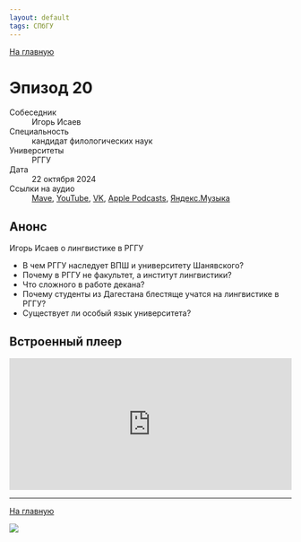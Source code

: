 ```yaml
---
layout: default
tags: СПбГУ
---
```


[На главную](./)

# Эпизод 20

<dl>
<dt>Собеседник</dt>
<dd>Игорь Исаев</dd>
<dt>Специальность</dt>
<dd>кандидат филологических наук</dd>
<dt>Университеты</dt>
<dd>РГГУ</dd>
<dt>Дата</dt>
<dd>22 октября 2024</dd>
<dt>Ссылки на аудио</dt>
<dd><a href="https://universitates.mave.digital/ep-21">Mave</a>, <a href="https://youtu.be/tkp8docElW4">YouTube</a>, <a href="https://vk.com/video-223898464_456239045">VK</a>, <a href="">Apple Podcasts</a>, <a href="">Яндекс.Музыка</a></dd>
</dl>

## Анонс

Игорь Исаев о лингвистике в РГГУ

* В чем РГГУ наследует ВПШ и университету Шанявского? 
* Почему в РГГУ не факультет, а институт лингвистики? 
* Что сложного в работе декана? 
* Почему студенты из Дагестана блестяще учатся на лингвистике в РГГУ? 
* Существует ли особый язык университета?

## Встроенный плеер

<iframe src="https://player.mave.digital?podcast=universitates&episode=21&color=rgb(245,215,95)&mute=1&date=1&download=1" style="width: 100%" height="235" scrolling="no" frameborder="no"></iframe>


-----

[На главную](./)

![](./logo.png)
